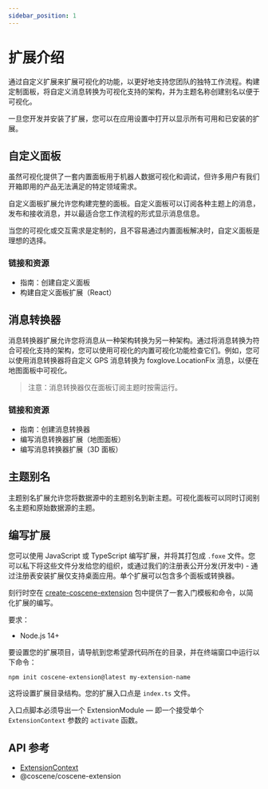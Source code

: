 ```yaml
---
sidebar_position: 1
---
```


# 扩展介绍

通过自定义扩展来扩展可视化的功能，以更好地支持您团队的独特工作流程。构建定制面板，将自定义消息转换为可视化支持的架构，并为主题名称创建别名以便于可视化。

一旦您开发并安装了扩展，您可以在应用设置中打开以显示所有可用和已安装的扩展。

## 自定义面板

虽然可视化提供了一套内置面板用于机器人数据可视化和调试，但许多用户有我们开箱即用的产品无法满足的特定领域需求。

自定义面板扩展允许您构建完整的面板。自定义面板可以订阅各种主题上的消息，发布和接收消息，并以最适合您工作流程的形式显示消息信息。

当您的可视化或交互需求是定制的，且不容易通过内置面板解决时，自定义面板是理想的选择。

### 链接和资源

* 指南：创建自定义面板
* 构建自定义面板扩展（React）

## 消息转换器

消息转换器扩展允许您将消息从一种架构转换为另一种架构。通过将消息转换为符合可视化支持的架构，您可以使用可视化的内置可视化功能检查它们。例如，您可以使用消息转换器将自定义 GPS 消息转换为 foxglove.LocationFix 消息，以便在地图面板中可视化。

> 注意：消息转换器仅在面板订阅主题时按需运行。

### 链接和资源

* 指南：创建消息转换器
* 编写消息转换器扩展（地图面板）
* 编写消息转换器扩展（3D 面板）

## 主题别名

主题别名扩展允许您将数据源中的主题别名到新主题。可视化面板可以同时订阅别名主题和原始数据源的主题。

## 编写扩展

您可以使用 JavaScript 或 TypeScript 编写扩展，并将其打包成 `.foxe` 文件。您可以私下将这些文件分发给您的组织，或通过我们的注册表公开分发(开发中) - 通过注册表安装扩展仅支持桌面应用。单个扩展可以包含多个面板或转换器。

刻行时空在 [create-coscene-extension](https://github.com/coscene-io/create-coscene-extension) 包中提供了一套入门模板和命令，以简化扩展的编写。

要求：

* Node.js 14+

要设置您的扩展项目，请导航到您希望源代码所在的目录，并在终端窗口中运行以下命令：

```
npm init coscene-extension@latest my-extension-name
```

这将设置扩展目录结构。您的扩展入口点是 `index.ts` 文件。

入口点脚本必须导出一个 ExtensionModule — 即一个接受单个 `ExtensionContext` 参数的 `activate` 函数。

## API 参考

* [ExtensionContext](./5-api/2-entry-point//1-extension-context.md)
* @coscene/coscene-extension
